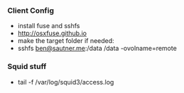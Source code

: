 ### Client Config

* install fuse and sshfs 
* http://osxfuse.github.io
* make the target folder if needed:
* sshfs ben@sautner.me:/data /data -ovolname=remote


### Squid stuff

* tail -f /var/log/squid3/access.log
